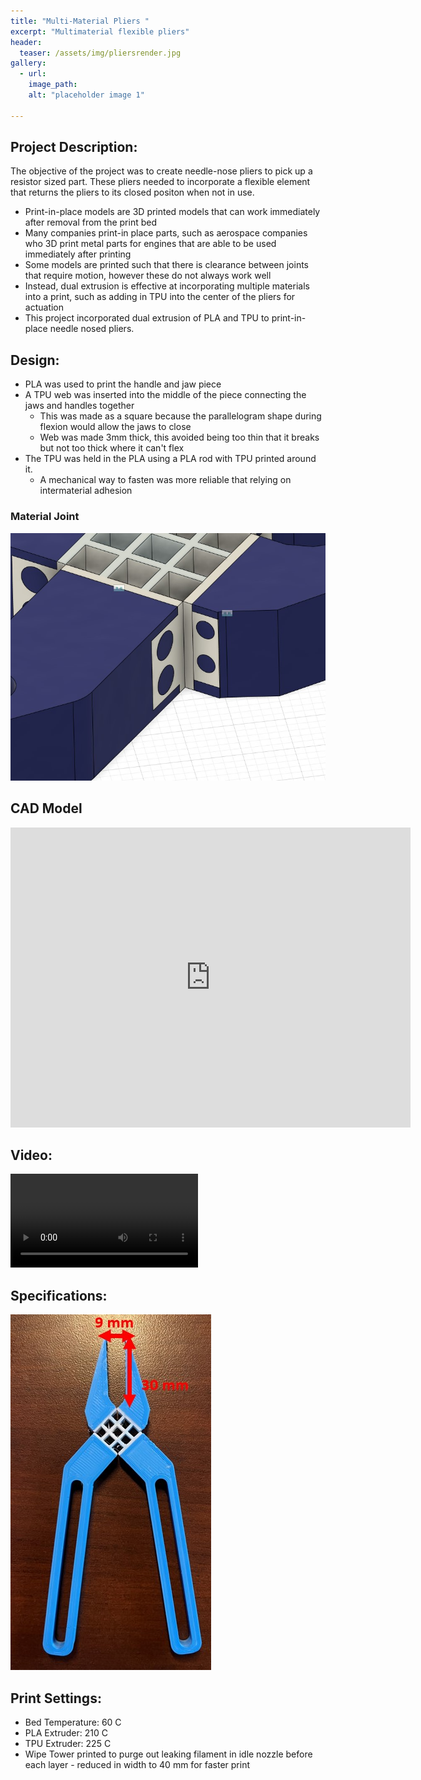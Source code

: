 ```yaml
---
title: "Multi-Material Pliers "
excerpt: "Multimaterial flexible pliers"
header:
  teaser: /assets/img/pliersrender.jpg
gallery:
  - url: 
    image_path: 
    alt: "placeholder image 1"
 
---
```

## Project Description: 
The objective of the project was to create needle-nose pliers to pick up a resistor sized part. These pliers needed to incorporate a flexible element that returns the pliers to its closed positon when not in use. 
  * Print-in-place models are 3D printed models that can work immediately after removal from the print bed
  * Many companies print-in place parts, such as aerospace companies who 3D print metal parts for engines that are able to be used immediately after printing
  * Some models are printed such that there is clearance between joints that require motion, however these do not always work well
  * Instead, dual extrusion is effective at incorporating multiple materials into a print, such as adding in TPU into the center of the pliers for actuation
  * This project incorporated dual extrusion of PLA and TPU to print-in-place needle nosed pliers. 

  

## Design:
  * PLA was used to print the handle and jaw piece
  * A TPU web was inserted into the middle of the piece connecting the jaws and handles together
    * This was made as a square because the parallelogram shape during flexion would allow the jaws to close
    * Web was made 3mm thick, this avoided being too thin that it breaks but not too thick where it can't flex
  * The TPU was held in the PLA using a PLA rod with TPU printed around it. 
    * A mechanical way to fasten was more reliable that relying on intermaterial adhesion 

### Material Joint
![PLA rod encased by TPU](assets/img/plierrod.jpg)


## CAD Model
<iframe src="https://vanderbilt643.autodesk360.com/shares/public/SH512d4QTec90decfa6ebe9b022c34aef481?mode=embed" width="640" height="480" allowfullscreen="true" webkitallowfullscreen="true" mozallowfullscreen="true"  frameborder="0"></iframe>

## Video:
![Pliers in action](assets/img/pliervid.MOV)

## Specifications:
![Pliers specs](assets/img/plierspec.jpg)

## Print Settings:
  * Bed Temperature: 60 C
  * PLA Extruder: 210 C
  * TPU Extruder: 225 C 
  * Wipe Tower printed to purge out leaking filament in idle nozzle before each layer - reduced in width to 40 mm for faster print 
